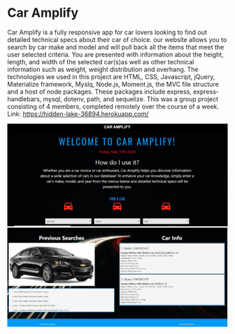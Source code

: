 # Car Amplify 
Car Amplify is a fully responsive app for car lovers looking to find out detailed technical specs about their car of choice. our website allows you to search by car make and model and will pull back all the items that meet the user selected criteria. You are presented with information about the height, length, and width of the selected car(s)as well as other technical information such as weight, weight distribution and overhang. The technologies we used in this project are HTML, CSS, Javascript, jQuery, Materialize framework, Myslq, Node.js, Moment.js, the MVC file structure and a host of node packages. These packages include express, express- handlebars, mysql, dotenv, path, and sequelize. This was a group project consisting of 4 members, completed remotely over the course of a week. 
Link: https://hidden-lake-36894.herokuapp.com/

![Full size pic of description](assets/car-app1.jpg)
![Full size pic of Info](assets/car-app2.jpg)